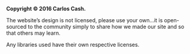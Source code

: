 **Copyright © 2016 Carlos Cash.**

The website’s design is not licensed, please use your own…it is open-sourced to the community simply to share how we made our site and so that others may learn.

Any libraries used have their own respective licenses.
